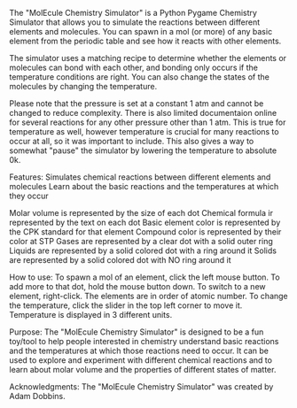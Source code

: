 The "MolEcule Chemistry Simulator" is a Python Pygame Chemistry Simulator that allows you to simulate the reactions between different elements and molecules. You can spawn in a mol (or more) of any basic element from the periodic table and see how it reacts with other elements.

The simulator uses a matching recipe to determine whether the elements or molecules can bond with each other, and bonding only occurs if the temperature conditions are right. You can also change the states of the molecules by changing the temperature.

Please note that the pressure is set at a constant 1 atm and cannot be changed to reduce complexity. There is also limited documentaion online for several reactions for any other pressure other than 1 atm. This is true for temperature as well, however temperature is crucial for many reactions to occur at all, so it was important to include. This also gives a way to somewhat "pause" the simulator by lowering the temperature to absolute 0k.

Features:
Simulates chemical reactions between different elements and molecules
Learn about the basic reactions and the temperatures at which they occur

Molar volume is represented by the size of each dot
Chemical formula ir represented by the text on each dot
Basic element color is represented by the CPK standard for that element
Compound color is represented by their color at STP
Gases are represented by a clear dot with a solid outer ring
Liquids are represented by a solid colored dot with a ring around it
Solids are represented by a solid colored dot with NO ring around it

How to use:
To spawn a mol of an element, click the left mouse button.
To add more to that dot, hold the mouse button down.
To switch to a new element, right-click. The elements are in order of atomic number.
To change the temperature, click the slider in the top left corner to move it. Temperature is displayed in 3 different units.

Purpose:
The "MolEcule Chemistry Simulator" is designed to be a fun toy/tool to help people interested in chemistry understand basic reactions and the temperatures at which those reactions need to occur. It can be used to explore and experiment with different chemical reactions and to learn about molar volume and the properties of different states of matter.

Acknowledgments:
The "MolEcule Chemistry Simulator" was created by Adam Dobbins.
